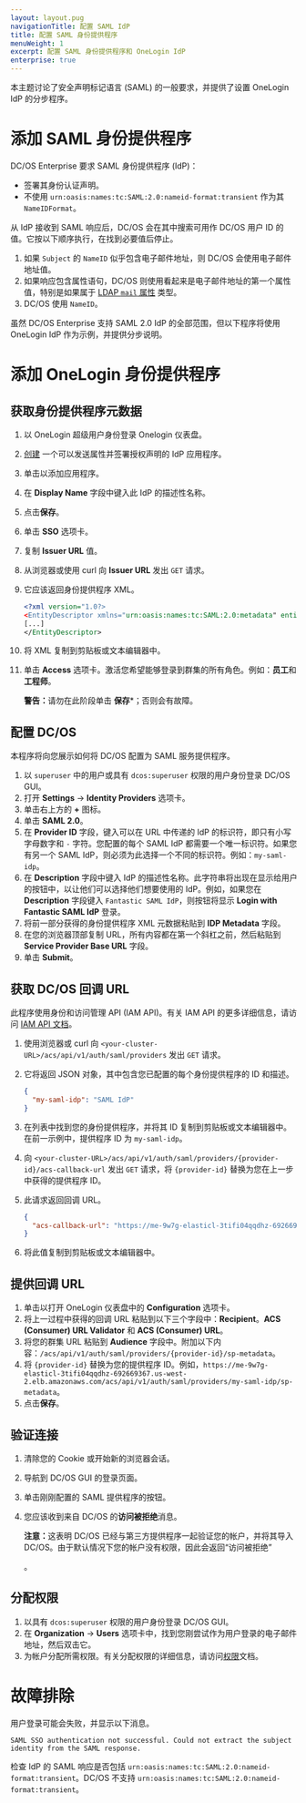 ```yaml
---
layout: layout.pug
navigationTitle: 配置 SAML IdP
title: 配置 SAML 身份提供程序
menuWeight: 1
excerpt: 配置 SAML 身份提供程序和 OneLogin IdP
enterprise: true
---
```

<!-- The source repository for this topic is https://github.com/dcos/dcos-docs-site -->

本主题讨论了安全声明标记语言 (SAML) 的一般要求，并提供了设置 OneLogin IdP 的分步程序。

# 添加 SAML 身份提供程序

DC/OS Enterprise 要求 SAML 身份提供程序 (IdP)：

- 签署其身份认证声明。
- 不使用 `urn:oasis:names:tc:SAML:2.0:nameid-format:transient` 作为其 `NameIDFormat`。

从 IdP 接收到 SAML 响应后，DC/OS 会在其中搜索可用作 DC/OS 用户 ID 的值。它按以下顺序执行，在找到必要值后停止。

1. 如果 `Subject` 的 `NameID` 似乎包含电子邮件地址，则 DC/OS 会使用电子邮件地址值。
1. 如果响应包含属性语句，DC/OS 则使用看起来是电子邮件地址的第一个属性值，特别是如果属于 [LDAP `mail` 属性](https://tools.ietf.org/html/rfc4524#section-5) 类型。
1. DC/OS 使用 `NameID`。

虽然 DC/OS Enterprise 支持 SAML 2.0 IdP 的全部范围，但以下程序将使用 OneLogin IdP 作为示例，并提供分步说明。

# 添加 OneLogin 身份提供程序

## 获取身份提供程序元数据

1. 以 OneLogin 超级用户身份登录 Onelogin 仪表盘。
1. [创建](https://admin.us.onelogin.com/apps/find) 一个可以发送属性并签署授权声明的 IdP 应用程序。
1. 单击以添加应用程序。
1. 在 **Display Name** 字段中键入此 IdP 的描述性名称。
1. 点击**保存**。
1. 单击 **SSO** 选项卡。
1. 复制 **Issuer URL** 值。
1. 从浏览器或使用 curl 向 **Issuer URL** 发出 `GET` 请求。
1. 它应该返回身份提供程序 XML。

      ```xml
    <?xml version="1.0?>
    <EntityDescriptor xmlns="urn:oasis:names:tc:SAML:2.0:metadata" entityID="https://app.onelogin.com/saml/metadata/555370">
      [...]
    </EntityDescriptor>
      ```

1. 将 XML 复制到剪贴板或文本编辑器中。
1. 单击 **Access** 选项卡。激活您希望能够登录到群集的所有角色。例如：**员工**和**工程师**。

    <p class="message--warning"><strong>警告：</strong>请勿在此阶段单击 <strong>保存</strong>*；否则会有故障。</p>

## 配置 DC/OS 
本程序将向您展示如何将 DC/OS 配置为 SAML 服务提供程序。

1. 以 `superuser` 中的用户或具有 `dcos:superuser` 权限的用户身份登录 DC/OS GUI。
1. 打开 **Settings** -> **Identity Providers** 选项卡。
1. 单击右上方的 **+** 图标。
1. 单击 **SAML 2.0**。
1. 在 **Provider ID** 字段，键入可以在 URL 中传递的 IdP 的标识符，即只有小写字母数字和 `-` 字符。您配置的每个 SAML IdP 都需要一个唯一标识符。如果您有另一个 SAML IdP，则必须为此选择一个不同的标识符。例如：`my-saml-idp`。
1. 在 **Description** 字段中键入 IdP 的描述性名称。此字符串将出现在显示给用户的按钮中，以让他们可以选择他们想要使用的 IdP。例如，如果您在 **Description** 字段键入 `Fantastic SAML IdP`，则按钮将显示 **Login with Fantastic SAML IdP** 登录。
1. 将前一部分获得的身份提供程序 XML 元数据粘贴到 **IDP Metadata** 字段。
1. 在您的浏览器顶部复制 URL，所有内容都在第一个斜杠之前，然后粘贴到 **Service Provider Base URL** 字段。
1. 单击 **Submit**。

## 获取 DC/OS 回调 URL

此程序使用身份和访问管理 API (IAM API)。有关 IAM API 的更多详细信息，请访问 [IAM API 文档](/cn/1.12/security/ent/iam-api/)。


1. 使用浏览器或 curl 向 `<your-cluster-URL>/acs/api/v1/auth/saml/providers` 发出 `GET` 请求。
1. 它将返回 JSON 对象，其中包含您已配置的每个身份提供程序的 ID 和描述。

    ```json
    {
      "my-saml-idp": "SAML IdP"
    }
    ```

1. 在列表中找到您的身份提供程序，并将其 ID 复制到剪贴板或文本编辑器中。在前一示例中，提供程序 ID 为 `my-saml-idp`。
1. 向 `<your-cluster-URL>/acs/api/v1/auth/saml/providers/{provider-id}/acs-callback-url` 发出 `GET` 请求，将 `{provider-id}` 替换为您在上一步中获得的提供程序 ID。
1. 此请求返回回调 URL。

    ```json
    {
      "acs-callback-url": "https://me-9w7g-elasticl-3tifi04qqdhz-692669367.us-west-2.elb.amazonaws.com/acs/api/v1/auth/saml/providers/my-saml-idp/acs-callback"
    }
    ```

6. 将此值复制到剪贴板或文本编辑器中。

## 提供回调 URL

1. 单击以打开 OneLogin 仪表盘中的 **Configuration** 选项卡。
1. 将上一过程中获得的回调 URL 粘贴到以下三个字段中：**Recipient**。**ACS (Consumer) URL Validator** 和 **ACS (Consumer) URL**。
1. 将您的群集 URL 粘贴到 **Audience** 字段中。附加以下内容：`/acs/api/v1/auth/saml/providers/{provider-id}/sp-metadata`。
1. 将 `{provider-id}` 替换为您的提供程序 ID。例如，`https://me-9w7g-elasticl-3tifi04qqdhz-692669367.us-west-2.elb.amazonaws.com/acs/api/v1/auth/saml/providers/my-saml-idp/sp-metadata`。
1. 点击**保存**。

## 验证连接

1. 清除您的 Cookie 或开始新的浏览器会话。
2. 导航到 DC/OS GUI 的登录页面。
3. 单击刚刚配置的 SAML 提供程序的按钮。
4. 您应该收到来自 DC/OS 的**访问被拒绝**消息。

    <p class="message--note"><strong>注意：</strong>这表明 DC/OS 已经与第三方提供程序一起验证您的帐户，并将其导入 DC/OS。由于默认情况下您的帐户没有权限，因此会返回“访问被拒绝”</p>。

## 分配权限

1. 以具有 `dcos:superuser` 权限的用户身份登录 DC/OS GUI。
1. 在 **Organization** -> **Users** 选项卡中，找到您刚尝试作为用户登录的电子邮件地址，然后双击它。
1. 为帐户分配所需权限。有关分配权限的详细信息，请访问[权限](/cn/1.12/security/ent/perms-reference/)文档。


# 故障排除

用户登录可能会失败，并显示以下消息。

```
SAML SSO authentication not successful. Could not extract the subject identity from the SAML response.
```

检查 IdP 的 SAML 响应是否包括 `urn:oasis:names:tc:SAML:2.0:nameid-format:transient`。DC/OS 不支持 `urn:oasis:names:tc:SAML:2.0:nameid-format:transient`。
